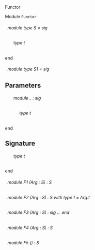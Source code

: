 Functor

 Module `Functor`
<a id="module-type-S"></a>
###### &nbsp; module type S = sig

<a id="type-t"></a>
###### &nbsp; &nbsp; &nbsp; &nbsp;type t


end



<a id="module-type-S1"></a>
###### &nbsp; module type S1 = sig


## Parameters


<a id="argument-1-_"></a>
###### &nbsp; &nbsp; &nbsp; &nbsp;module _ : sig

<a id="type-t"></a>
###### &nbsp; &nbsp; &nbsp; &nbsp;&nbsp; &nbsp; &nbsp;type t


end




## Signature


<a id="type-t"></a>
###### &nbsp; &nbsp; &nbsp; &nbsp;type t


end



<a id="module-F1"></a>
###### &nbsp; module F1 (Arg : S) : S



<a id="module-F2"></a>
###### &nbsp; module F2 (Arg : S) : S with type t = Arg.t



<a id="module-F3"></a>
###### &nbsp; module F3 (Arg : S) : sig ... end



<a id="module-F4"></a>
###### &nbsp; module F4 (Arg : S) : S



<a id="module-F5"></a>
###### &nbsp; module F5 () : S

